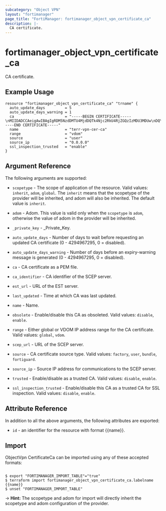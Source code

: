 ```yaml
---
subcategory: "Object VPN"
layout: "fortimanager"
page_title: "FortiManager: fortimanager_object_vpn_certificate_ca"
description: |-
  CA certificate.
---
```


# fortimanager_object_vpn_certificate_ca
CA certificate.

## Example Usage

```hcl
resource "fortimanager_object_vpn_certificate_ca" "trname" {
  auto_update_days         = 5
  auto_update_days_warning = 1
  ca                       = "-----BEGIN CERTIFICATE-----\nMIIDADCCAeigAwIBAgIgRDM5NzdDMTU4MjdDQTk4Njc2RkU4RjZGQzIzMDU3MDUw\nDQYJKoZIhvcNAQEFBQAwKzEWMBQGA1UEChMNRm9ydGluZXQgTHRkLjERMA8GA1UE\nAxMIRm9ydGluZXQwHhcNMjEwMzE4MjIwOTUyWhcNMzEwMzIzMjIwOTUyWjArMRYw\nFAYDVQQKEw1Gb3J0aW5ldCBMdGQuMREwDwYDVQQDEwhGb3J0aW5ldDCCASIwDQYJ\nKoZIhvcNAQEBBQADggEPADCCAQoCggEBAKJuKUPF7vAFBoESVSkVSGhyvoEp0cFs\nVtsS0iOTytJAyozSfNccthQcZTtfS4LDv7y0jKwvlnjqeCULVD9j65emaJQGCLgq\n+cfxLOc7n3Un4JEEyuAjdaGPcrxMuvaZKiP/H5w9E/eY3OUuqCZJRkPjyJNFn8IW\newPMiSlA1LrKcuwqLVrjJb0vhaqiJc+X4/LFgKU5D8PrtKaCotpJ5rwjQ3G4bl4/\nL/BUrKiBnREQifRbS3bVQ05Zg2pqIm+xmOlpAV0yjR2yhwhd5KuCb53bZcaBtSLf\n3Q2bCHEWZ2XQjMbXArPnt50N+oVk5kSENskl+47Km72gHDwhP1B63JcCAwEAAaMQ\nMA4wDAYDVR0TBAUwAwEB/zANBgkqhkiG9w0BAQUFAAOCAQEAf1uOXvng/SYM28Aw\n8yy1sTM2lmxnFMhYID3d2rXmsAgMZ3vVX3clmq4vYmrRNxhq6Ny8crrjllzLwRY0\nhcHqP7ZBR+hJeYDaROFMFn6jeOcbmPWeRnEI0QUHkUCM5o6xnjqoP0iQmmcjPt4w\npgPH3AnGSl309xtqb8/FwUJuU0zppYzwDt/auP2ORkXcfWeXAhrgFnRpDKyEo7nN\n/x/BtT3uPovNoJvnRngvLpFF670wK8ZGY781h/e7TIdFgpv512bJ/zk/ZAJsCKSy\nnltfV9zv7+y0TsZ4BF/GDicCSAVtll1IyDp6nrUXFroAqcYnLCATfQqy8Xkxt8wS\n9LpnyA==\n-----END CERTIFICATE-----"
  name                     = "terr-vpn-cer-ca"
  range                    = "vdom"
  source                   = "user"
  source_ip                = "0.0.0.0"
  ssl_inspection_trusted   = "enable"
}
```

## Argument Reference


The following arguments are supported:

* `scopetype` - The scope of application of the resource. Valid values: `inherit`, `adom`, `global`. The `inherit` means that the scopetype of the provider will be inherited, and adom will also be inherited. The default value is `inherit`.
* `adom` - Adom. This value is valid only when the `scopetype` is `adom`, otherwise the value of adom in the provider will be inherited.

* `_private_key` - _Private_Key.
* `auto_update_days` - Number of days to wait before requesting an updated CA certificate (0 - 4294967295, 0 = disabled).
* `auto_update_days_warning` - Number of days before an expiry-warning message is generated (0 - 4294967295, 0 = disabled).
* `ca` - CA certificate as a PEM file.
* `ca_identifier` - CA identifier of the SCEP server.
* `est_url` - URL of the EST server.
* `last_updated` - Time at which CA was last updated.
* `name` - Name.
* `obsolete` - Enable/disable this CA as obsoleted. Valid values: `disable`, `enable`.

* `range` - Either global or VDOM IP address range for the CA certificate. Valid values: `global`, `vdom`.

* `scep_url` - URL of the SCEP server.
* `source` - CA certificate source type. Valid values: `factory`, `user`, `bundle`, `fortiguard`.

* `source_ip` - Source IP address for communications to the SCEP server.
* `trusted` - Enable/disable as a trusted CA. Valid values: `disable`, `enable`.

* `ssl_inspection_trusted` - Enable/disable this CA as a trusted CA for SSL inspection. Valid values: `disable`, `enable`.



## Attribute Reference

In addition to all the above arguments, the following attributes are exported:
* `id` - an identifier for the resource with format {{name}}.

## Import

ObjectVpn CertificateCa can be imported using any of these accepted formats:
```

$ export "FORTIMANAGER_IMPORT_TABLE"="true"
$ terraform import fortimanager_object_vpn_certificate_ca.labelname {{name}}
$ unset "FORTIMANAGER_IMPORT_TABLE"
```
-> **Hint:** The scopetype and adom for import will directly inherit the scopetype and adom configuration of the provider.
